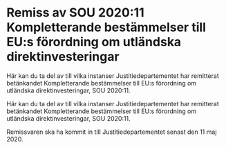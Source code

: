 # Remiss av SOU 2020:11 Kompletterande bestämmelser till EU:s förordning om utländska direktinvesteringar

Här kan du ta del av till vilka instanser Justitiedepartementet har remitterat betänkandet Kompletterande bestämmelser till EU:s förordning om utländska direktinvesteringar, SOU 2020:11.

Här kan du ta del av till vilka instanser Justitiedepartementet har remitterat betänkandet Kompletterande bestämmelser till EU:s förordning om utländska direktinvesteringar, SOU 2020:11.

Remissvaren ska ha kommit in till Justitiedepartementet senast den 11 maj 2020.
